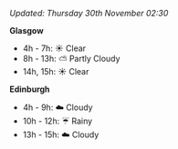 *Updated: Thursday 30th November 02:30*

**Glasgow**

* 4h - 7h: :sunny: Clear
* 8h - 13h: :partly_sunny: Partly Cloudy
* 14h, 15h: :sunny: Clear

**Edinburgh**

* 4h - 9h: :cloud: Cloudy
* 10h - 12h: :umbrella: Rainy
* 13h - 15h: :cloud: Cloudy
